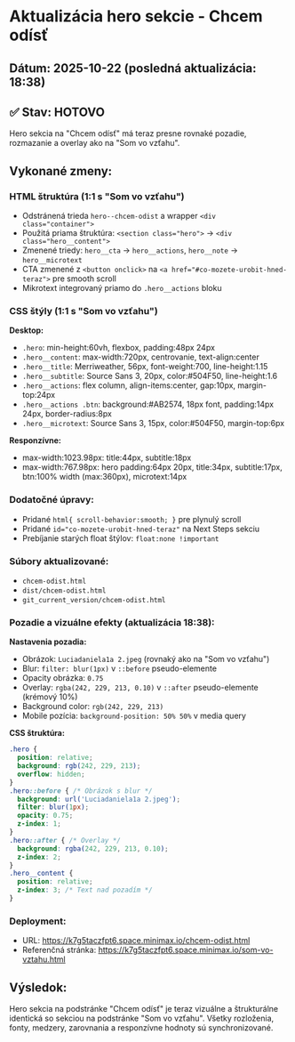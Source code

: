 # Aktualizácia hero sekcie - Chcem odísť

## Dátum: 2025-10-22 (posledná aktualizácia: 18:38)

## ✅ Stav: HOTOVO
Hero sekcia na "Chcem odísť" má teraz presne rovnaké pozadie, rozmazanie a overlay ako na "Som vo vzťahu".

## Vykonané zmeny:

### HTML štruktúra (1:1 s "Som vo vzťahu")
- Odstránená trieda `hero--chcem-odist` a wrapper `<div class="container">`
- Použitá priama štruktúra: `<section class="hero">` → `<div class="hero__content">`
- Zmenené triedy: `hero__cta` → `hero__actions`, `hero__note` → `hero__microtext`
- CTA zmenené z `<button onclick>` na `<a href="#co-mozete-urobit-hned-teraz">` pre smooth scroll
- Mikrotext integrovaný priamo do `.hero__actions` bloku

### CSS štýly (1:1 s "Som vo vzťahu")
**Desktop:**
- `.hero`: min-height:60vh, flexbox, padding:48px 24px
- `.hero__content`: max-width:720px, centrovanie, text-align:center
- `.hero__title`: Merriweather, 56px, font-weight:700, line-height:1.15
- `.hero__subtitle`: Source Sans 3, 20px, color:#504F50, line-height:1.6
- `.hero__actions`: flex column, align-items:center, gap:10px, margin-top:24px
- `.hero__actions .btn`: background:#AB2574, 18px font, padding:14px 24px, border-radius:8px
- `.hero__microtext`: Source Sans 3, 15px, color:#504F50, margin-top:6px

**Responzívne:**
- max-width:1023.98px: title:44px, subtitle:18px
- max-width:767.98px: hero padding:64px 20px, title:34px, subtitle:17px, btn:100% width (max:360px), microtext:14px

### Dodatočné úpravy:
- Pridané `html{ scroll-behavior:smooth; }` pre plynulý scroll
- Pridané `id="co-mozete-urobit-hned-teraz"` na Next Steps sekciu
- Prebíjanie starých float štýlov: `float:none !important`

### Súbory aktualizované:
- `chcem-odist.html`
- `dist/chcem-odist.html`
- `git_current_version/chcem-odist.html`

### Pozadie a vizuálne efekty (aktualizácia 18:38):
**Nastavenia pozadia:**
- Obrázok: `Luciadaniela1a 2.jpeg` (rovnaký ako na "Som vo vzťahu")
- Blur: `filter: blur(1px)` v `::before` pseudo-elemente
- Opacity obrázka: `0.75`
- Overlay: `rgba(242, 229, 213, 0.10)` v `::after` pseudo-elemente (krémový 10%)
- Background color: `rgb(242, 229, 213)`
- Mobile pozícia: `background-position: 50% 50%` v media query

**CSS štruktúra:**
```css
.hero {
  position: relative;
  background: rgb(242, 229, 213);
  overflow: hidden;
}
.hero::before { /* Obrázok s blur */
  background: url('Luciadaniela1a 2.jpeg');
  filter: blur(1px);
  opacity: 0.75;
  z-index: 1;
}
.hero::after { /* Overlay */
  background: rgba(242, 229, 213, 0.10);
  z-index: 2;
}
.hero__content {
  position: relative;
  z-index: 3; /* Text nad pozadím */
}
```

### Deployment:
- URL: https://k7g5taczfpt6.space.minimax.io/chcem-odist.html
- Referenčná stránka: https://k7g5taczfpt6.space.minimax.io/som-vo-vztahu.html

## Výsledok:
Hero sekcia na podstránke "Chcem odísť" je teraz vizuálne a štrukturálne identická so sekciou na podstránke "Som vo vzťahu". Všetky rozloženia, fonty, medzery, zarovnania a responzívne hodnoty sú synchronizované.
